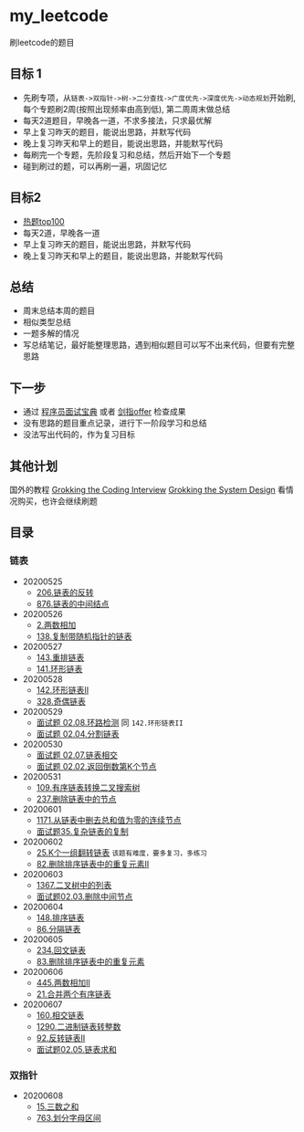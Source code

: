 # my_leetcode

刷leetcode的题目


## 目标 1

* 先刷专项，从`链表->双指针->树->二分查找->广度优先->深度优先->动态规划`开始刷,每个专题刷2周(按照出现频率由高到低), 第二周周末做总结
* 每天2道题目，早晚各一道，不求多接法，只求最优解
* 早上复习昨天的题目，能说出思路，并默写代码
* 晚上复习昨天和早上的题目，能说出思路，并能默写代码
* 每刷完一个专题，先阶段复习和总结，然后开始下一个专题
* 碰到刷过的题，可以再刷一遍，巩固记忆

## 目标2

* [热题top100](https://leetcode-cn.com/problemset/hot-100/)
* 每天2道，早晚各一道
* 早上复习昨天的题目，能说出思路，并默写代码
* 晚上复习昨天和早上的题目，能说出思路，并能默写代码

## 总结

* 周末总结本周的题目
* 相似类型总结
* 一题多解的情况
* 写总结笔记，最好能整理思路，遇到相似题目可以写不出来代码，但要有完整思路

## 下一步

* 通过 [程序员面试宝典](https://leetcode-cn.com/problemset/lcci/) 或者 [剑指offer](https://leetcode-cn.com/problemset/lcof/) 检查成果
* 没有思路的题目重点记录，进行下一阶段学习和总结
* 没法写出代码的，作为复习目标

## 其他计划
国外的教程
[Grokking the Coding Interview](https://www.educative.io/courses/grokking-the-coding-interview?aff=K7qB)
[Grokking the System Design](https://www.educative.io/courses/grokking-the-system-design-interview?aff=K7qB)
看情况购买，也许会继续刷题


## 目录

### 链表

* 20200525
    * [206.链表的反转](https://leetcode-cn.com/problems/reverse-linked-list/)
    * [876.链表的中间结点](https://leetcode-cn.com/problems/middle-of-the-linked-list/)
* 20200526
    * [2.两数相加](https://leetcode-cn.com/problems/add-two-numbers/)
    * [138.复制带随机指针的链表](https://leetcode-cn.com/problems/copy-list-with-random-pointer/)
* 20200527
    * [143.重排链表](https://leetcode-cn.com/problems/reorder-list/)
    * [141.环形链表](https://leetcode-cn.com/problems/copy-list-with-random-pointer/)
* 20200528
    * [142.环形链表II](https://leetcode-cn.com/problems/linked-list-cycle-ii/)
    * [328.奇偶链表](https://leetcode-cn.com/problems/odd-even-linked-list/)
* 20200529
    * [面试题 02.08.环路检测](https://leetcode-cn.com/problems/linked-list-cycle-lcci/) 同 `142.环形链表II`
    * [面试题 02.04.分割链表](https://leetcode-cn.com/problems/partition-list-lcci/)
* 20200530
    * [面试题 02.07.链表相交](https://leetcode-cn.com/problems/intersection-of-two-linked-lists-lcci/)
    * [面试题 02.02.返回倒数第K个节点](https://leetcode-cn.com/problems/kth-node-from-end-of-list-lcci/)
* 20200531
    * [109.有序链表转换二叉搜索树](https://leetcode-cn.com/problems/convert-sorted-list-to-binary-search-tree/)
    * [237.删除链表中的节点](https://leetcode-cn.com/problems/delete-node-in-a-linked-list/)
* 20200601
    * [1171.从链表中删去总和值为零的连续节点](https://leetcode-cn.com/problems/remove-zero-sum-consecutive-nodes-from-linked-list/)
    * [面试题35.复杂链表的复制](https://leetcode-cn.com/problems/fu-za-lian-biao-de-fu-zhi-lcof/)
* 20200602
    * [25.K个一组翻转链表](https://leetcode-cn.com/problems/reverse-nodes-in-k-group/) `该题有难度，要多复习，多练习`
    * [82.删除排序链表中的重复元素II](https://leetcode-cn.com/problems/remove-duplicates-from-sorted-list-ii/)
* 20200603
    * [1367.二叉树中的列表](https://leetcode-cn.com/problems/linked-list-in-binary-tree/)
    * [面试题02.03.删除中间节点](https://leetcode-cn.com/problems/delete-middle-node-lcci/)
* 20200604
    * [148.排序链表](https://leetcode-cn.com/problems/sort-list/)
    * [86.分隔链表](https://leetcode-cn.com/problems/partition-list/)
* 20200605
    * [234.回文链表](https://leetcode-cn.com/problems/palindrome-linked-list/)
    * [83.删除排序链表中的重复元素](https://leetcode-cn.com/problems/remove-duplicates-from-sorted-list/)
* 20200606
    * [445.两数相加II](https://leetcode-cn.com/problems/add-two-numbers-ii/)
    * [21.合并两个有序链表](https://leetcode-cn.com/problems/merge-two-sorted-lists/)
* 20200607
    * [160.相交链表](https://leetcode-cn.com/problems/intersection-of-two-linked-lists/)
    * [1290.二进制链表转整数](https://leetcode-cn.com/problems/convert-binary-number-in-a-linked-list-to-integer/)
    * [92.反转链表II](https://leetcode-cn.com/problems/reverse-linked-list-ii/)
    * [面试题02.05.链表求和](https://leetcode-cn.com/problems/sum-lists-lcci/)

### 双指针

* 20200608
    * [15.三数之和](https://leetcode-cn.com/problems/3sum/)
    * [763.划分字母区间](https://leetcode-cn.com/problems/partition-labels/)

